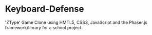 # Keyboard-Defense
'ZType' Game Clone using HMTL5, CSS3, JavaScript and the Phaser.js framework/library for a school project.
